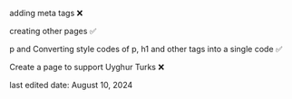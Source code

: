 <p>adding meta tags ❌</p>
<p>creating other pages ✅</p>
<p>p and Converting style codes of p, h1 and other tags into a single code ✅</p>
<p>Create a page to support Uyghur Turks ❌</p>

<p>last edited date: August 10, 2024</p>
